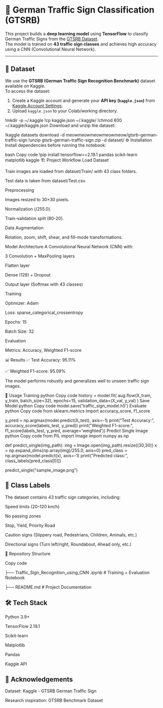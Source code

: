 # 🛑 German Traffic Sign Classification (GTSRB)

This project builds a **deep learning model** using **TensorFlow** to classify German Traffic Signs from the [GTSRB Dataset](https://www.kaggle.com/datasets/meowmeowmeowmeowmeow/gtsrb-german-traffic-sign).  
The model is trained on **43 traffic sign classes** and achieves high accuracy using a CNN (Convolutional Neural Network).

---

## 📂 Dataset
We use the **GTSRB (German Traffic Sign Recognition Benchmark)** dataset available on Kaggle.  
To access the dataset:
1. Create a Kaggle account and generate your **API key (`kaggle.json`)** from [Kaggle Account Settings](https://www.kaggle.com/account).
2. Upload `kaggle.json` to your Colab/working directory.

!mkdir -p ~/.kaggle
!cp kaggle.json ~/.kaggle/
!chmod 600 ~/.kaggle/kaggle.json
Download and unzip the dataset:


!kaggle datasets download -d meowmeowmeowmeowmeow/gtsrb-german-traffic-sign
!unzip gtsrb-german-traffic-sign.zip -d dataset/
⚙️ Installation
Install dependencies before running the notebook:

bash
Copy code
!pip install tensorflow==2.19.1 pandas scikit-learn matplotlib kaggle
🏗️ Project Workflow
Load Dataset

Train images are loaded from dataset/Train/ with 43 class folders.

Test data is taken from dataset/Test.csv.

Preprocessing

Images resized to 30×30 pixels.

Normalization (/255.0).

Train-validation split (80-20).

Data Augmentation

Rotation, zoom, shift, shear, and fill-mode transformations.

Model Architecture
A Convolutional Neural Network (CNN) with:

3 Convolution + MaxPooling layers

Flatten layer

Dense (128) + Dropout

Output layer (Softmax with 43 classes)

Training

Optimizer: Adam

Loss: sparse_categorical_crossentropy

Epochs: 15

Batch Size: 32

Evaluation

Metrics: Accuracy, Weighted F1-score

📊 Results
✅ Test Accuracy: 95.11%

✅ Weighted F1-score: 95.09%

The model performs robustly and generalizes well to unseen traffic sign images.

🚀 Usage
Training
python
Copy code
history = model.fit(
    aug.flow(X_train, y_train, batch_size=32),
    epochs=15,
    validation_data=(X_val, y_val)
)
Save Model
python
Copy code
model.save('traffic_sign_model.h5')
Evaluate
python
Copy code
from sklearn.metrics import accuracy_score, f1_score

y_pred = np.argmax(model.predict(X_test), axis=-1)
print("Test Accuracy:", accuracy_score(labels_test, y_pred))
print("Weighted F1-score:", f1_score(labels_test, y_pred, average='weighted'))
Predict Single Image
python
Copy code
from PIL import Image
import numpy as np

def predict_single(img_path):
    img = Image.open(img_path).resize((30,30))
    x = np.expand_dims(np.array(img)/255.0, axis=0)
    pred_class = np.argmax(model.predict(x), axis=-1)
    print("Predicted class:", class_labels[pred_class[0]])

predict_single("sample_image.png")

## 📌 Class Labels
The dataset contains 43 traffic sign categories, including:

Speed limits (20–120 km/h)

No passing zones

Stop, Yield, Priority Road

Caution signs (Slippery road, Pedestrians, Children, Animals, etc.)

Directional signs (Turn left/right, Roundabout, Ahead only, etc.)

📁 Repository Structure

Copy code

├── Traffic_Sign_Recognition_using_CNN .ipynb          # Training + Evaluation Notebook

├── README.md               # Project Documentation

## 🛠️ Tech Stack
Python 3.9+

TensorFlow 2.19.1

Scikit-learn

Matplotlib

Pandas

Kaggle API

## 🙌 Acknowledgements
Dataset: Kaggle - GTSRB German Traffic Sign

Research inspiration: GTSRB Benchmark Dataset